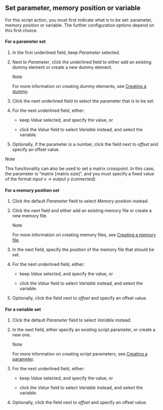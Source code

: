 ## Set parameter, memory position or variable

For this script action, you must first indicate what is to be set: parameter, memory position or variable. The further configuration options depend on this first choice.

#### For a parameter set

1. In the first underlined field, keep *Parameter* selected.

2. Next to *Parameter*, click the underlined field to either add an existing dummy element or create a new dummy element.

    > [!NOTE]
    > For more information on creating dummy elements, see [Creating a dummy](Script_variables.md#creating-a-dummy).

3. Click the next underlined field to select the parameter that is to be set.

4. For the next underlined field, either:

    - keep *Value* selected, and specify the value, or

    - click the *Value* field to select *Variable* instead, and select the variable.

5. Optionally, if the parameter is a number, click the field next to *offset* and specify an offset value.

> [!NOTE]
> This functionality can also be used to set a matrix crosspoint. In this case, the parameter is “matrix \[matrix size\]”, and you must specify a fixed value of the format *input x -> output y (connected)*.

#### For a memory position set

1. Click the default *Parameter* field to select *Memory position* instead.

2. Click the next field and either add an existing memory file or create a new memory file.

    > [!NOTE]
    > For more information on creating memory files, see [Creating a memory file](Script_variables.md#creating-a-memory-file).

3. In the next field, specify the position of the memory file that should be set.

4. For the next underlined field, either:

    - keep *Value* selected, and specify the value, or

    - click the *Value* field to select *Variable* instead, and select the variable.

5. Optionally, click the field next to *offset* and specify an offset value.

#### For a variable set

1. Click the default *Parameter* field to select *Variable* instead.

2. In the next field, either specify an existing script parameter, or create a new one.

    > [!NOTE]
    > For more information on creating script parameters, see [Creating a parameter](Script_variables.md#creating-a-parameter).

3. For the next underlined field, either:

    - keep *Value* selected, and specify the value, or

    - click the *Value* field to select *Variable* instead, and select the variable.

4. Optionally, click the field next to *offset* and specify an offset value.
